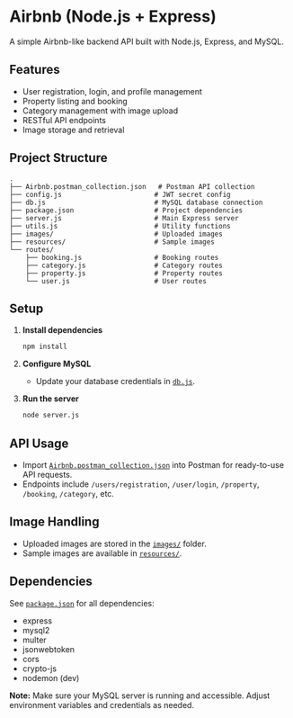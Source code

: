 # Airbnb (Node.js + Express)

A simple Airbnb-like backend API built with Node.js, Express, and MySQL.

## Features

- User registration, login, and profile management
- Property listing and booking
- Category management with image upload
- RESTful API endpoints
- Image storage and retrieval

## Project Structure

```
.
├── Airbnb.postman_collection.json   # Postman API collection
├── config.js                       # JWT secret config
├── db.js                           # MySQL database connection
├── package.json                    # Project dependencies
├── server.js                       # Main Express server
├── utils.js                        # Utility functions
├── images/                         # Uploaded images
├── resources/                      # Sample images
└── routes/
    ├── booking.js                  # Booking routes
    ├── category.js                 # Category routes
    ├── property.js                 # Property routes
    └── user.js                     # User routes
```

## Setup

1. **Install dependencies**
   ```sh
   npm install
   ```

2. **Configure MySQL**
   - Update your database credentials in [`db.js`](db.js).

3. **Run the server**
   ```sh
   node server.js
   ```
   
## API Usage

- Import [`Airbnb.postman_collection.json`](Airbnb.postman_collection.json) into Postman for ready-to-use API requests.
- Endpoints include `/users/registration`, `/user/login`, `/property`, `/booking`, `/category`, etc.

## Image Handling

- Uploaded images are stored in the [`images/`](images/) folder.
- Sample images are available in [`resources/`](resources/).

## Dependencies

See [`package.json`](package.json) for all dependencies:
- express
- mysql2
- multer
- jsonwebtoken
- cors
- crypto-js
- nodemon (dev)

**Note:** Make sure your MySQL server is running and accessible. Adjust environment variables and credentials as needed.
